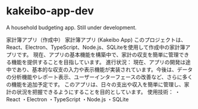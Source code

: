 # kakeibo-app-dev
A household budgeting app. Still under development.

家計簿アプリ（作成中）
家計簿アプリ (Kakeibo App)
このプロジェクトは、React、Electron、TypeScript、Node.js、SQLiteを使用して作成中の家計簿アプリです。
現在、アプリの基本機能を構築中で、家計の収支を簡単に管理できる機能を提供することを目指しています。
進行状況：
現在、アプリの開発は途中であり、基本的な収支の入力や表示機能が実装されています。今後は、データの分析機能やレポート表示、ユーザーインターフェースの改善など、さらに多くの機能を追加予定です。
このアプリは、日々の支出や収入を簡単に管理し、家計の状況を把握できるようにすることを目的としています。
使用技術：
・React
・Electron
・TypeScript
・Node.js
・SQLite
